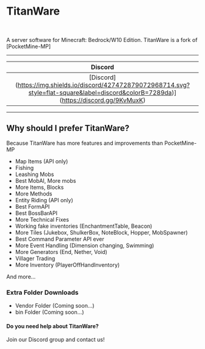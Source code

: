 <h1>TitanWare</h1>
<br />

A server software for Minecraft: Bedrock/W10 Edition. TitanWare is a fork of [PocketMine-MP]

------------       

| Discord |
| :---: |
| [Discord] (https://img.shields.io/discord/427472879072968714.svg?style=flat-square&label=discord&colorB=7289da)](https://discord.gg/9KvMuxK) |
------------

## Why should I prefer TitanWare?

Because TitanWare has more features and improvements than PocketMine-MP

- Map Items (API only)
- Fishing
- Leashing Mobs
- Best MobAI, More mobs
- More Items, Blocks
- More Methods
- Entity Riding (API only)
- Best FormAPI
- Best BossBarAPI
- More Technical Fixes
- Working fake inventories (EnchantmentTable, Beacon)
- More Tiles (Jukebox, ShulkerBox, NoteBlock, Hopper, MobSpawner)
- Best Command Parameter API ever
- More Event Handling (Dimension changing, Swimming)
- More Generators (End, Nether, Void)
- Villager Trading
- More Inventory (PlayerOffHandInventory)

And more...

### Extra Folder Downloads

- Vendor Folder (Coming soon...)
- bin Folder (Coming soon...)

#### Do you need help about TitanWare?

Join our Discord group and contact us!

